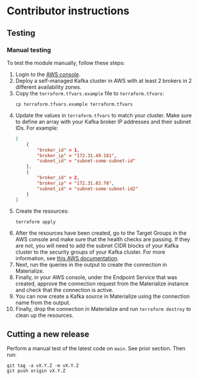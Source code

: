 # Contributor instructions

## Testing

### Manual testing

To test the module manually, follow these steps:

1. Login to the [AWS console](https://aws.amazon.com/).
1. Deploy a self-managed Kafka cluster in AWS with at least 2 brokers in 2 different availability zones.
1. Copy the `terraform.tfvars.example` file to `terraform.tfvars`:
    ```
    cp terraform.tfvars.example terraform.tfvars
    ```
1. Update the values in `terraform.tfvars` to match your cluster. Make sure to define an array with your Kafka broker IP addresses and their subnet IDs. For example:
    ```json
   [
        {
            "broker_id" = 1,
            "broker_ip" = "172.31.49.181",
            "subnet_id" = "subnet-some-subnet-id"
        },
        {
            "broker_id" = 2,
            "broker_ip" = "172.31.83.78",
            "subnet_id" = "subnet-some-subnet-id2"
        }
    ]
    ```
1. Create the resources:
    ```
    terraform apply
    ```
1. After the resources have been created, go to the Target Groups in the AWS console and make sure that the health checks are passing. If they are not, you will need to add the subnet CIDR blocks of your Kafka cluster to the security groups of your Kafka cluster. For more information, see [this AWS documentation](https://docs.aws.amazon.com/elasticloadbalancing/latest/network/load-balancer-troubleshooting.html).
1. Next, run the queries in the output to create the connection in Materialize.
1. Finally, in your AWS console, under the Endpoint Service that was created, approve the connection request from the Materialize instance and check that the connection is active.
1. You can now create a Kafka source in Materialize using the connection name from the output.
1. Finally, drop the connection in Materialize and run `terraform destroy` to clean up the resources.

## Cutting a new release

Perform a manual test of the latest code on `main`. See prior section. Then run:

    git tag -a vX.Y.Z -m vX.Y.Z
    git push origin vX.Y.Z
